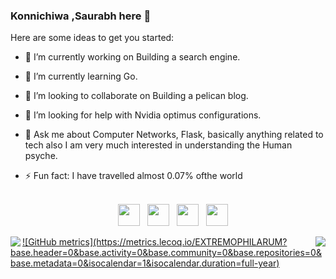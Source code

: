 ### Konnichiwa ,Saurabh here 👋

Here are some ideas to get you started:

- 🔭 I’m currently working on Building a search engine.
- 🌱 I’m currently learning Go.
- 👯 I’m looking to collaborate on Building a pelican blog.
- 🤔 I’m looking for help with Nvidia optimus configurations.
- 💬 Ask me about Computer Networks, Flask, basically anything related to tech also I am very much interested in understanding the Human psyche. 
- ⚡ Fun fact: I have travelled almost 0.07% ofthe world
    
    <br>
    <div align="center">
    <a href="mailto:extremophilarum@gmail.com"><img height="35" src="https://crhenr.xyz/imgs/logos/gmail_logo.svg"></a>&nbsp;&nbsp;
    <a href="https://linkedin.com/in/extremophilarum"><img height="35" src="https://crhenr.xyz/imgs/logos/linkedin_logo.svg"></a>&nbsp;&nbsp;
    <a href="https://twitter.com/EXTREMOPHILARUM"><img height="35" src="https://crhenr.xyz/imgs/logos/twitter_logo.svg"></a>&nbsp;&nbsp;
    <a href="https://instagram.com/extremophilarum"><img height="35" src="https://crhenr.xyz/imgs/logos/instagram_logo.svg"></a>&nbsp;&nbsp;
    </div>


<a href="https://github.com/extremophilarum?tab=repositories">
<img align="left" src="https://github-readme-stats.vercel.app/api?username=extremophilarum&show_icons=true"/>
<a href="https://github.com/extremophilarum?tab=repositories">
<img align="right" src="https://github-readme-stats.vercel.app/api/top-langs/?username=extremophilarum&hide_langs_below=1"/>
![GitHub metrics](https://metrics.lecoq.io/EXTREMOPHILARUM?base.header=0&base.activity=0&base.community=0&base.repositories=0&base.metadata=0&isocalendar=1&isocalendar.duration=full-year)

